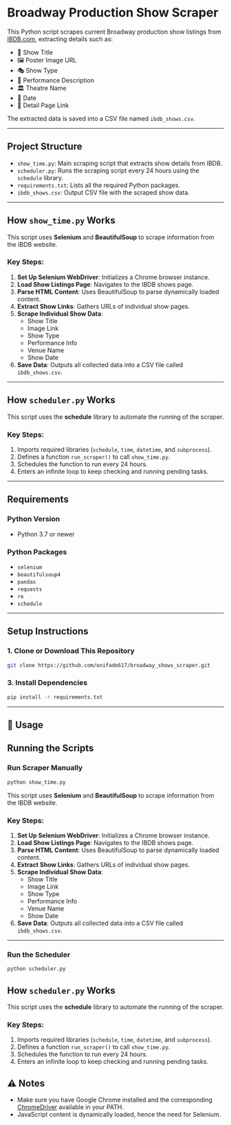 
# Broadway Production Show Scraper

This Python script scrapes current Broadway production show listings from [IBDB.com](https://www.ibdb.com/shows), extracting details such as:

- 🎫 Show Title  
- 🖼️ Poster Image URL  
- 🎭 Show Type  
- 🎤 Performance Description  
- 🏛️ Theatre Name  
- 📅 Date  
- 🔗 Detail Page Link

The extracted data is saved into a CSV file named `ibdb_shows.csv`.

---
## Project Structure

- `show_time.py`: Main scraping script that extracts show details from IBDB.
- `scheduler.py`: Runs the scraping script every 24 hours using the `schedule` library.
- `requirements.txt`: Lists all the required Python packages.
- `ibdb_shows.csv`: Output CSV file with the scraped show data.

---

## How `show_time.py` Works

This script uses **Selenium** and **BeautifulSoup** to scrape information from the IBDB website.

### Key Steps:

1. **Set Up Selenium WebDriver**: Initializes a Chrome browser instance.
2. **Load Show Listings Page**: Navigates to the IBDB shows page.
3. **Parse HTML Content**: Uses BeautifulSoup to parse dynamically loaded content.
4. **Extract Show Links**: Gathers URLs of individual show pages.
5. **Scrape Individual Show Data**:
   - Show Title
   - Image Link
   - Show Type
   - Performance Info
   - Venue Name
   - Show Date
6. **Save Data**: Outputs all collected data into a CSV file called `ibdb_shows.csv`.

---

## How `scheduler.py` Works

This script uses the **schedule** library to automate the running of the scraper.

### Key Steps:

1. Imports required libraries (`schedule`, `time`, `datetime`, and `subprocess`).
2. Defines a function `run_scraper()` to call `show_time.py`.
3. Schedules the function to run every 24 hours.
4. Enters an infinite loop to keep checking and running pending tasks.

---

## Requirements

### Python Version
- Python 3.7 or newer

### Python Packages
- `selenium`
- `beautifulsoup4`
- `pandas`
- `requests`
- `re` 
- `schedule`

---

## Setup Instructions

### 1. Clone or Download This Repository

```bash
git clone https://github.com/onifade617/broadway_shows_scraper.git


```



### 3. Install Dependencies

```bash
pip install -r requirements.txt
```







---

## 🚀 Usage

## Running the Scripts

### Run Scraper Manually

```bash
python show_time.py
```
This script uses **Selenium** and **BeautifulSoup** to scrape information from the IBDB website.

### Key Steps:

1. **Set Up Selenium WebDriver**: Initializes a Chrome browser instance.
2. **Load Show Listings Page**: Navigates to the IBDB shows page.
3. **Parse HTML Content**: Uses BeautifulSoup to parse dynamically loaded content.
4. **Extract Show Links**: Gathers URLs of individual show pages.
5. **Scrape Individual Show Data**:
   - Show Title
   - Image Link
   - Show Type
   - Performance Info
   - Venue Name
   - Show Date
6. **Save Data**: Outputs all collected data into a CSV file called `ibdb_shows.csv`.

---
### Run the Scheduler

```bash
python scheduler.py
```
## How `scheduler.py` Works

This script uses the **schedule** library to automate the running of the scraper.

### Key Steps:

1. Imports required libraries (`schedule`, `time`, `datetime`, and `subprocess`).
2. Defines a function `run_scraper()` to call `show_time.py`.
3. Schedules the function to run every 24 hours.
4. Enters an infinite loop to keep checking and running pending tasks.



## ⚠️ Notes

- Make sure you have Google Chrome installed and the corresponding [ChromeDriver](https://sites.google.com/a/chromium.org/chromedriver/) available in your PATH.
- JavaScript content is dynamically loaded, hence the need for Selenium.
